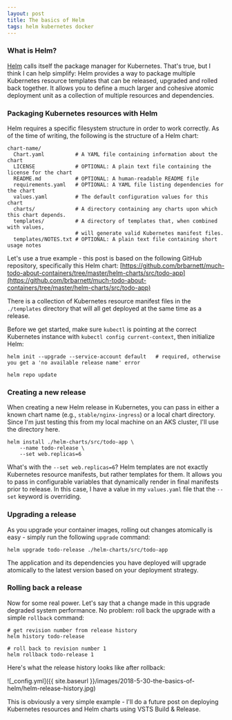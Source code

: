 ```yaml
---
layout: post
title: The basics of Helm
tags: helm kubernetes docker
---
```


### What is Helm?
[Helm](https://helm.sh/) calls itself the package manager for Kubernetes. That's true, but I think I can help simplify: Helm provides a way to package multiple Kubernetes resource templates that can be released, upgraded and rolled back together. It allows you to define a much larger and cohesive atomic deployment unit as a collection of multiple resources and dependencies.

### Packaging Kubernetes resources with Helm
Helm requires a specific filesystem structure in order to work correctly. As of the time of writing, the following is the structure of a Helm chart:
```
chart-name/
  Chart.yaml          # A YAML file containing information about the chart
  LICENSE             # OPTIONAL: A plain text file containing the license for the chart
  README.md           # OPTIONAL: A human-readable README file
  requirements.yaml   # OPTIONAL: A YAML file listing dependencies for the chart
  values.yaml         # The default configuration values for this chart
  charts/             # A directory containing any charts upon which this chart depends.
  templates/          # A directory of templates that, when combined with values,
                      # will generate valid Kubernetes manifest files.
  templates/NOTES.txt # OPTIONAL: A plain text file containing short usage notes
```

Let's use a true example - this post is based on the following GitHub repository, specifically this Helm chart:
[https://github.com/brbarnett/much-todo-about-containers/tree/master/helm-charts/src/todo-app](https://github.com/brbarnett/much-todo-about-containers/tree/master/helm-charts/src/todo-app)

There is a collection of Kubernetes resource manifest files in the `./templates` directory that will all get deployed at the same time as a release. 

Before we get started, make sure `kubectl` is pointing at the correct Kubernetes instance with `kubectl config current-context`, then initialize Helm:

```
helm init --upgrade --service-account default   # required, otherwise you get a 'no available release name' error

helm repo update
```

### Creating a new release
When creating a new Helm release in Kubernetes, you can pass in either a known chart name (e.g., `stable/nginx-ingress`) or a local chart directory. Since I'm just testing this from my local machine on an AKS cluster, I'll use the directory here. 

```
helm install ./helm-charts/src/todo-app \
    --name todo-release \
    --set web.replicas=6
```

What's with the `--set web.replicas=6`? Helm templates are not exactly Kubernetes resource manifests, but rather templates for them. It allows you to pass in configurable variables that dynamically render in final manifests prior to release. In this case, I have a value in my `values.yaml` file that the `--set` keyword is overriding.

### Upgrading a release
As you upgrade your container images, rolling out changes atomically is easy - simply run the following `upgrade` command:

```
helm upgrade todo-release ./helm-charts/src/todo-app
```
The application and its dependencies you have deployed will upgrade atomically to the latest version based on your deployment strategy.

### Rolling back a release
Now for some real power. Let's say that a change made in this upgrade degraded system performance. No problem: roll back the upgrade with a simple `rollback` command:

```
# get revision number from release history
helm history todo-release

# roll back to revision number 1
helm rollback todo-release 1
```

Here's what the release history looks like after rollback:

![_config.yml]({{ site.baseurl }}/images/2018-5-30-the-basics-of-helm/helm-release-history.jpg)

This is obviously a very simple example - I'll do a future post on deploying Kubernetes resources and Helm charts using VSTS Build & Release.